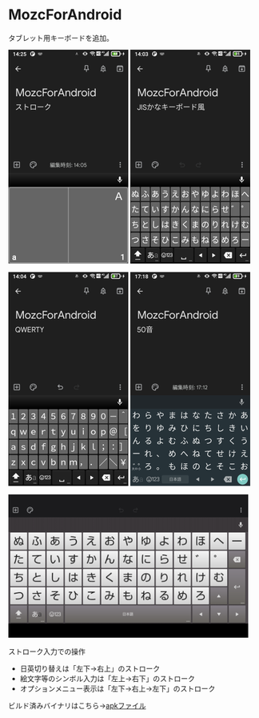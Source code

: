 # MozcForAndroid
タブレット用キーボードを追加。
<p>
<img src="Screenshot_STROKE.png" width="240px" />
<img src="Screenshot_JISKANA.png" width="240px" />
</p>
<p>
<img src="Screenshot_QWERTY.png" width="240px" />
<img src="Screenshot_50ON.png" width="240px" />
</p>
<img src="Screenshot_TABLET.png" width="480px" />

ストローク入力での操作
* 日英切り替えは「左下→右上」のストローク
* 絵文字等のシンボル入力は「左上→右下」のストローク
* オプションメニュー表示は「左下→右上→左下」のストローク

ビルド済みバイナリはこちら→[apkファイル](./MozcForAndroid.apk)
